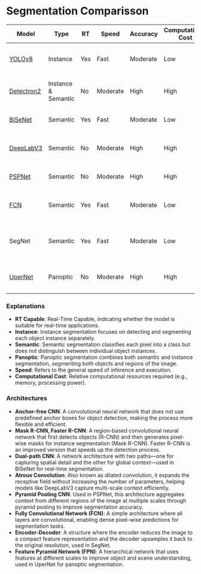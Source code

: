 # Segmentation Comparisson

| Model       | Type                                  | RT | Speed    | Accuracy | Computational Cost | Architecture                 | Application                                    |
|-------------|---------------------------------------|------------|----------|----------|--------------------|--------------------------------|------------------------------------------------|
| [YOLOv8](https://github.com/ultralytics/ultralytics)      | Instance                              | Yes        | Fast     | Moderate | Low                | Anchor-free CNN                | Object detection & instance segmentation       |
| [Detectron2](https://github.com/facebookresearch/detectron2)  | Instance & Semantic                   | No         | Moderate | High     | High               | Mask R-CNN, Faster R-CNN       | Advanced computer vision research              |
| [BiSeNet](https://github.com/CoinCheung/BiSeNet)     | Semantic                              | Yes        | Fast     | Moderate | Low                | Dual-path CNN                  | Autonomous driving, real-time tasks            |
| [DeepLabV3](https://github.com/VainF/DeepLabV3Plus-Pytorch)   | Semantic                              | No         | Moderate | High     | High               | Atrous Convolution             | High-accuracy segmentation tasks               |
| [PSPNet](https://github.com/hszhao/PSPNet)      | Semantic                              | No         | Moderate | High     | High               | Pyramid Pooling CNN            | Large-scale scene parsing                      |
| [FCN](https://github.com/wkentaro/pytorch-fcn)         | Semantic                              | Yes        | Fast     | Moderate | Low                | Fully Convolutional Network    | Simple real-time segmentation tasks            |
| SegNet      | Semantic                              | Yes        | Fast     | Moderate | Low                | Encoder-Decoder                | Efficient segmentation on embedded systems     |
| [UperNet](https://github.com/yassouali/pytorch-segmentation/blob/master/models/upernet.py)     | Panoptic                              | No         | Moderate | High     | High               | Feature Pyramid Network (FPN)  | Autonomous driving, panoptic segmentation      |


### Explanations

* **RT Capable**: Real-Time Capable, indicating whether the model is suitable for real-time applications.
* **Instance**: Instance segmentation focuses on detecting and segmenting each object instance separately.
* **Semantic**: Semantic segmentation classifies each pixel into a class but does not distinguish between individual object instances.
* **Panoptic**: Panoptic segmentation combines both semantic and instance segmentation, segmenting both objects and regions of the image.
* **Speed**: Refers to the general speed of inference and execution.
* **Computational Cost**: Relative computational resources required (e.g., memory, processing power).

### Architectures

* **Anchor-free CNN**: A convolutional neural network that does not use predefined anchor boxes for object detection, making the process more flexible and efficient.
* **Mask R-CNN, Faster R-CNN**: A region-based convolutional neural network that first detects objects (R-CNN) and then generates pixel-wise masks for instance segmentation (Mask R-CNN). Faster R-CNN is an improved version that speeds up the detection process.
* **Dual-path CNN**: A network architecture with two paths—one for capturing spatial detail and the other for global context—used in BiSeNet for real-time segmentation.
* **Atrous Convolution**: Also known as dilated convolution, it expands the receptive field without increasing the number of parameters, helping models like DeepLabV3 capture multi-scale context efficiently.
* **Pyramid Pooling CNN**: Used in PSPNet, this architecture aggregates context from different regions of the image at multiple scales through pyramid pooling to improve segmentation accuracy.
* **Fully Convolutional Network (FCN)**: A simple architecture where all layers are convolutional, enabling dense pixel-wise predictions for segmentation tasks.
* **Encoder-Decoder**: A structure where the encoder reduces the image to a compact feature representation and the decoder upsamples it back to the original resolution, used in SegNet.
* **Feature Pyramid Network (FPN)**: A hierarchical network that uses features at different scales to improve object and scene understanding, used in UperNet for panoptic segmentation.
